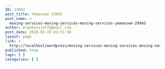 ```yaml
---
ID: 13042
post_title: Yemassee 29945
post_name: >
  moving-services-moving-services-moving-services-yemassee-29945
author: mrgabonijeff@gmail.com
post_date: 2018-03-28 01:51:38
layout: page
link: >
  http://localhost/wordpress/moving-services-moving-services-moving-services-yemassee-29945/
published: true
tags: [ ]
categories: [ ]
---
```

